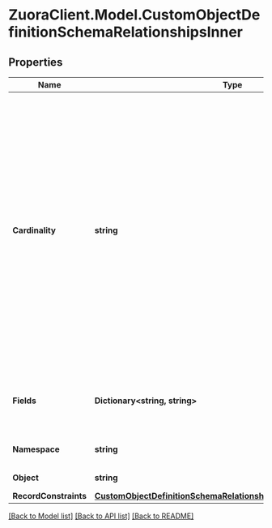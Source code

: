 # ZuoraClient.Model.CustomObjectDefinitionSchemaRelationshipsInner

## Properties

Name | Type | Description | Notes
------------ | ------------- | ------------- | -------------
**Cardinality** | **string** | The cardinality of the relationship from this object to another object.  A &#x60;manyToOne&#x60; relationship means this object is the child object (the \&quot;many\&quot; side), and the referenced object (the \&quot;one\&quot; side) is the parent.  A &#x60;oneToMany&#x60; relationship means this object is the parent object (the \&quot;one\&quot; side), and the referenced object (the \&quot;many\&quot; side) is the child.  | [optional] [default to CardinalityEnum.ManyToOne]
**Fields** | **Dictionary&lt;string, string&gt;** | Field mappings in the form of &#x60;&lt;this-object-field-name&gt;&#x60;: &#x60;&lt;other-object-field-name&gt;&#x60;.  | [optional] 
**Namespace** | **string** | The namespace where the related object is located | [optional] 
**Object** | **string** | The API name of the related object | [optional] 
**RecordConstraints** | [**CustomObjectDefinitionSchemaRelationshipsInnerRecordConstraints**](CustomObjectDefinitionSchemaRelationshipsInnerRecordConstraints.md) |  | [optional] 

[[Back to Model list]](../README.md#documentation-for-models) [[Back to API list]](../README.md#documentation-for-api-endpoints) [[Back to README]](../README.md)

